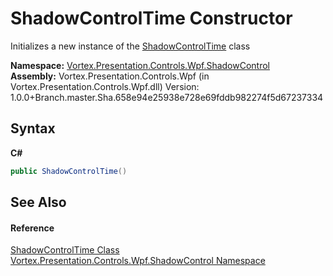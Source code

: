 # ShadowControlTime Constructor 
 

Initializes a new instance of the <a href="T_Vortex_Presentation_Controls_Wpf_ShadowControl_ShadowControlTime.md">ShadowControlTime</a> class

**Namespace:**&nbsp;<a href="N_Vortex_Presentation_Controls_Wpf_ShadowControl.md">Vortex.Presentation.Controls.Wpf.ShadowControl</a><br />**Assembly:**&nbsp;Vortex.Presentation.Controls.Wpf (in Vortex.Presentation.Controls.Wpf.dll) Version: 1.0.0+Branch.master.Sha.658e94e25938e728e69fddb982274f5d67237334

## Syntax

**C#**<br />
``` C#
public ShadowControlTime()
```


## See Also


#### Reference
<a href="T_Vortex_Presentation_Controls_Wpf_ShadowControl_ShadowControlTime.md">ShadowControlTime Class</a><br /><a href="N_Vortex_Presentation_Controls_Wpf_ShadowControl.md">Vortex.Presentation.Controls.Wpf.ShadowControl Namespace</a><br />